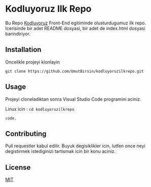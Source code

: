 # Kodluyoruz Ilk Repo
Bu Repo [Kodluyoruz](https://www.kodluyoruz.org/) Front-End egitiminde olusturdugumuz ilk repo. Icerisinde bir adet README dosyasi, bir adet de index.html dosyasi barindiriyor.

## Installation
Oncelikle projeyi klonlayin

`git clone https://github.com/UmutBirsin/kodluyoruzilkrepo.git` 

## Usage
Projeyi cloneladiktan sonra Visual Studio Code programini aciniz.

Linux icin :
```cd kodluyoruzilkrepo```

```code.```

## Contributing
Pull requestler kabul edilir. Buyuk degisiklikler icin, lutfen once neyi degistirmek istediginizi tartismak icin bir konu aciniz.

## License
[MIT](https://choosealicense.com/licenses/mit/) 
